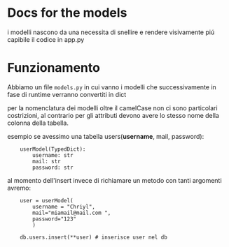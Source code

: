 # Docs for the models

i modelli nascono da una necessita di snellire e rendere visivamente piú capibile il codice in app.py

## 

# Funzionamento

Abbiamo un file `models.py` in cui vanno i modelli che successivamente in fase di runtime verranno convertiti in dict

per la nomenclatura dei modelli oltre il camelCase non ci sono particolari costrizioni, al contrario per gli attributi devono avere lo stesso nome della colonna della tabella.

esempio se avessimo una tabella users(**username**, mail, password):

```
    userModel(TypedDict):
        username: str
        mail: str
        password: str
```

al momento dell'insert invece di richiamare un metodo con tanti argomenti avremo: 
```
    user = userModel(
        username = "Chriyl", 
        mail="miamail@mail.com ", 
        password="123"
        )

    db.users.insert(**user) # inserisce user nel db

```
